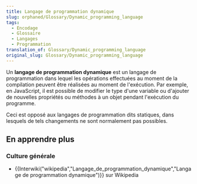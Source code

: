 ```yaml
---
title: Langage de programmation dynamique
slug: orphaned/Glossary/Dynamic_programming_language
tags:
  - Encodage
  - Glossaire
  - Langages
  - Programmation
translation_of: Glossary/Dynamic_programming_language
original_slug: Glossary/Dynamic_programming_language
---
```

Un **langage de programmation dynamique** est un langage de programmation dans lequel les opérations effectuées au moment de la compilation peuvent être réalisées au moment de l'exécution. Par exemple, en JavaScript, il est possible de modifier le type d'une variable ou d'ajouter de nouvelles propriétés ou méthodes à un objet pendant l'exécution du programme.

Ceci est opposé aux langages de programmation dits statiques, dans lesquels de tels changements ne sont normalement pas possibles.

## En apprendre plus

### Culture générale

- {{Interwiki("wikipedia","Langage_de_programmation_dynamique","Langage de programmation dynamique")}} sur Wikipedia
